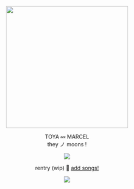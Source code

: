 <p align="center"> <img src="https://i.postimg.cc/SR0STfjm/mako.png" width="320" </p> 

 <p align="center"> TOYA 💤 MARCEL <br> they ノ moons !

 <p align="center"> <img src="https://postimg.cc/vc4CwCSk" </p>

<div align="center">

rentry (wip) 💙 [add songs!](https://open.spotify.com/playlist/2AJy7bSw1rNN8yrxH8u2qd?si=0AzZdTJsSOG_NjFk_9fQSw&pt=a6a5ccd94d816d78db772caa5917700d&pi=aEeEBpphTKa1t)

<p align="center"> <img src="https://i.postimg.cc/g0NfJ0G4/blinkie-2-from-watermelon-crd-co.gif">
